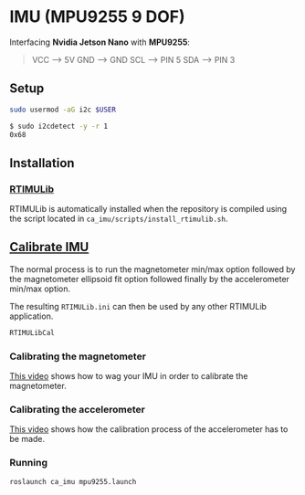 # IMU (MPU9255 9 DOF)

Interfacing **Nvidia Jetson Nano** with **MPU9255**:

> VCC --> 5V
> GND --> GND
> SCL --> PIN 5
> SDA --> PIN 3

## Setup

```bash
sudo usermod -aG i2c $USER

$ sudo i2cdetect -y -r 1
0x68
```

## Installation

### [RTIMULib](https://github.com/RoboticaUtnFrba/RTIMULib)

RTIMULib is automatically installed when the repository is compiled using the script located in `ca_imu/scripts/install_rtimulib.sh`.

## [Calibrate IMU](https://github.com/RoboticaUtnFrba/RTIMULib/blob/master/Calibration.pdf)

The normal process is to run the magnetometer min/max option followed by the magnetometer ellipsoid fit option followed finally by the accelerometer min/max option.

The resulting `RTIMULib.ini` can then be used by any other RTIMULib application.

```bash
RTIMULibCal
```

### Calibrating the magnetometer

[This video](https://www.youtube.com/watch?v=-Uq7AmSAjt8) shows how to wag your IMU in order to calibrate the magnetometer.

### Calibrating the accelerometer

[This video](https://www.youtube.com/watch?v=CnLtzwCbVc4) shows how the calibration process of the accelerometer has to be made.

### Running

```bash
roslaunch ca_imu mpu9255.launch
```
